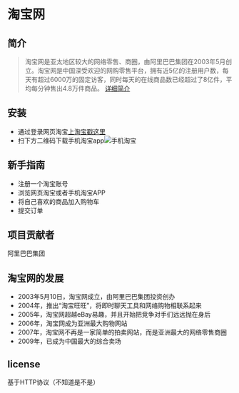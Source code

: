# 淘宝网
## 简介
>淘宝网是亚太地区较大的网络零售、商圈，由阿里巴巴集团在2003年5月创立。淘宝网是中国深受欢迎的网购零售平台，拥有近5亿的注册用户数，每天有超过6000万的固定访客，同时每天的在线商品数已经超过了8亿件，平均每分钟售出4.8万件商品。
[详细简介](https://baike.baidu.com/item/淘宝网/112187?fromtitle=%E6%B7%98%E5%AE%9D&fromid=145661&fr=aladdin)

## 安装
- 通过登录网页淘宝[上淘宝戳这里](https://www.taobao.com/)
- 扫下方二维码下载手机淘宝app![手机淘宝]()

## 新手指南
- 注册一个淘宝账号
- 浏览网页淘宝或者手机淘宝APP
- 将自己喜欢的商品加入购物车
- 提交订单

## 项目贡献者
  阿里巴巴集团
  
## 淘宝网的发展
- 2003年5月10日，淘宝网成立，由阿里巴巴集团投资创办
- 2004年，推出“淘宝旺旺”，将即时聊天工具和网络购物相联系起来
- 2005年，淘宝网超越eBay易趣，并且开始把竞争对手们远远抛在身后
- 2006年，淘宝网成为亚洲最大购物网站
- 2007年，淘宝网不再是一家简单的拍卖网站，而是亚洲最大的网络零售商圈
- 2009年，已成为中国最大的综合卖场

## license
基于HTTP协议（不知道是不是）
